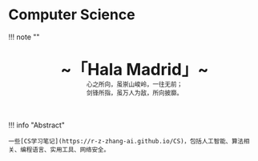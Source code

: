 # Computer Science

!!! note "" 
    <br><br>
    <div align="center" style="font-size:32px;font-weight:bold">
        ~「Hala Madrid」~
    </div>
    <div align="center" style="font-size:12px">
        心之所向，虽崇山峻岭，一往无前；
    </div>
        <div align="center" style="font-size:12px">
        剑锋所指，虽万人为敌，所向披靡。
    </div>
    <br><br>

!!! info "Abstract"

    一些[CS学习笔记](https://r-z-zhang-ai.github.io/CS)，包括人工智能、算法相关、编程语言、实用工具、网络安全。

<script src="https://giscus.app/client.js"
        data-repo="r-z-zhang-AI/r-z-zhang-AI.github.io"
        data-repo-id="R_kgDONN6JTg"
        data-category="General"
        data-category-id="DIC_kwDONN6JTs4CkfL9"
        data-mapping="pathname"
        data-strict="0"
        data-reactions-enabled="1"
        data-emit-metadata="1"
        data-input-position="bottom"
        data-theme="preferred_color_scheme"
        data-lang="zh-CN"
        crossorigin="anonymous"
        async>
</script>
